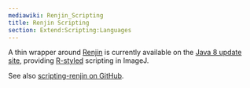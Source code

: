 ```yaml
---
mediawiki: Renjin_Scripting
title: Renjin Scripting
section: Extend:Scripting:Languages
---
```


 A thin wrapper around [Renjin](http://www.renjin.org/) is currently available on the [Java 8 update site](/list-of-update-sites), providing [R-styled](https://www.r-project.org/about.html) scripting in ImageJ.

See also [scripting-renjin on GitHub](https://github.com/scijava/scripting-renjin).


